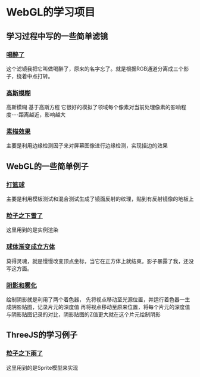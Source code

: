 # WebGL的学习项目
## 学习过程中写的一些简单滤镜
### [喝醉了](https://pinzi123.github.io/learnWebGL/webgl.html)
这个滤镜我把它叫做喝醉了，原来的名字忘了。就是根据RGB通道分离成三个影子，绕着中点打转。
### [高斯模糊](https://pinzi123.github.io/learnWebGL/blur.html)
高斯模糊 基于高斯方程 它很好的模拟了领域每个像素对当前处理像素的影响程度---距离越近，影响越大
### [素描效果](https://pinzi123.github.io/learnWebGL/webgl2.html)
主要是利用边缘检测因子来对屏幕图像进行边缘检测，实现描边的效果
## WebGL的一些简单例子
### [打篮球](https://pinzi123.github.io/learnWebGL/playBall.html)
主要是利用模板测试和混合测试生成了镜面反射的纹理，贴到有反射镜像的地板上
### [粒子之下雪了](https://pinzi123.github.io/learnWebGL/particle.html)
这里用到的是实例渲染
### [球体渐变成立方体](https://pinzi123.github.io/learnWebGL/SphereToCube.html)
莫得灵魂，就是慢慢改变顶点坐标，当它在正方体上就结束。影子暴露了我，还没写这方面。
### [阴影和雾化](https://pinzi123.github.io/learnWebGL/shadow.html)
绘制阴影就是利用了两个着色器，
先将视点移动至光源位置，并运行着色器一生成阴影贴图，记录片元的深度值
再将视点移动至原来位置，将每个片元的深度值与阴影贴图记录的对比，阴影贴图的Z值更大就在这个片元绘制阴影
## ThreeJS的学习例子
### [粒子之下雨了](https://pinzi123.github.io/learnWebGL/threejs/rain.html)
这里用到的是Sprite模型来实现